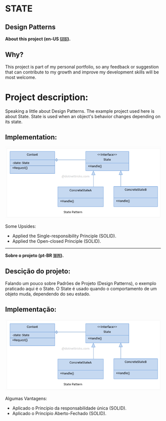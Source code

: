 # STATE
## Design Patterns 

**About this project (en-US 🇺🇸).**

## Why?

This project is part of my personal portfolio, so any feedback or suggestion that can contribute to my growth and improve my development skills will be most welcome.

# Project description:

Speaking a little about Design Patterns. The example project used here is about State.
State is used when an object's behavior changes depending on its state.
## Implementation:

![Preview-Screens](ImageAsset/ExEn.png)

Some Upsides:

- Applied the Single-responsibility Principle (SOLID).
- Applied the Open-closed Principle (SOLID).


--------------------------------------------------------------------------------------------------------------------------------------------------------------------------------
**Sobre o projeto (pt-BR 🇧🇷).**

## Descição do projeto:

Falando um pouco sobre Padrões de Projeto (Design Patterns), o exemplo praticado aqui é o State.
O State é usado quando o comportamento de um objeto muda, dependendo do seu estado.

## Implementação:

![Preview-Screens](ImageAsset/ExBr.png)

Algumas Vantagens:

- Aplicado o Princípio da responsabilidade única (SOLID).
- Aplicado o Princípio Aberto-Fechado (SOLID).

